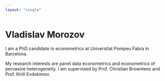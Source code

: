 ```yaml
---
layout: "single"
---
```


# Vladislav Morozov

I am a PhD candidate in econometrics at Universitat Pompeu Fabra in Barcelona.

My research interests are panel data econometrics and econometrics of pervasive heterogeneity. I am supervised by Prof. Christian Brownlees and Prof. Kirill Evdokimov.
